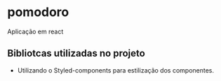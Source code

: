 # pomodoro

Aplicação em react 

## Bibliotcas utilizadas no projeto
* Utilizando o Styled-components para estilização dos componentes.